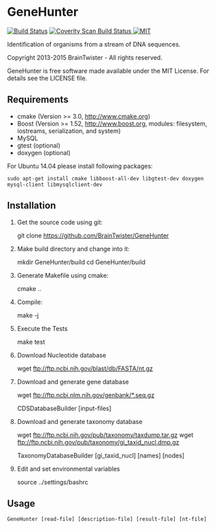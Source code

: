 GeneHunter
==========

[![Build Status](https://travis-ci.org/BrainTwister/GeneHunter.png)](https://travis-ci.org/BrainTwister/GeneHunter)
<a href="https://scan.coverity.com/projects/braintwister-genehunter">
  <img alt="Coverity Scan Build Status"
       src="https://scan.coverity.com/projects/6386/badge.svg"/>
</a>
[![MIT](http://img.shields.io/badge/license-MIT-green.svg?style=flat)](http://opensource.org/licenses/MIT)

Identification of organisms from a stream of DNA sequences.

Copyright 2013-2015 BrainTwister - All rights reserved.

GeneHunter is free software made available under the MIT License. For details see the LICENSE file.

Requirements
------------

- cmake (Version >= 3.0, http://www.cmake.org)
- Boost (Version >= 1.52, http://www.boost.org, modules: filesystem, iostreams, serialization, and system)
- MySQL
- gtest (optional)
- doxygen (optional)

For Ubuntu 14.04 please install following packages:

    sudo apt-get install cmake libboost-all-dev libgtest-dev doxygen mysql-client libmysqlclient-dev

Installation
------------

1) Get the source code using git:

    git clone https://github.com/BrainTwister/GeneHunter
  
2) Make build directory and change into it:
  
    mkdir GeneHunter/build
    cd GeneHunter/build

3) Generate Makefile using cmake:

    cmake ..

4) Compile:

    make -j <number of cores>

5) Execute the Tests

    make test

6) Download Nucleotide database

    wget ftp://ftp.ncbi.nih.gov/blast/db/FASTA/nt.gz

7) Download and generate gene database

    wget ftp://ftp.ncbi.nlm.nih.gov/genbank/*.seq.gz
 
    CDSDatabaseBuilder [input-files]

8) Download and generate taxonomy database

    wget ftp://ftp.ncbi.nih.gov/pub/taxonomy/taxdump.tar.gz
    wget ftp://ftp.ncbi.nih.gov/pub/taxonomy/gi_taxid_nucl.dmp.gz

    TaxonomyDatabaseBuilder [gi_taxid_nucl] [names] [nodes]

9) Edit and set environmental variables

    source ../settings/bashrc

Usage
-----

    GeneHunter [read-file] [description-file] [result-file] [nt-file]

